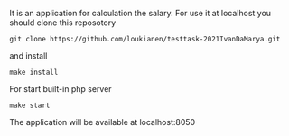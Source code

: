 It is an application for calculation the salary.
For use it at localhost you should clone this reposotory
```
git clone https://github.com/loukianen/testtask-2021IvanDaMarya.git
```

and install
```
make install
```

For start built-in php server
```
make start
```

The application will be available at localhost:8050
